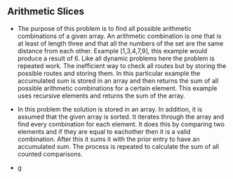 ## Arithmetic Slices

* The purpose of this problem is to find all possible arithmetic combinations of a given array. An arithmetic combination is one that is at least of length three and that all the numbers of the set are the same distance from each other. Example [1,3,4,7,9], this example would produce a result of 6. Like all dynamic problems here the problem is repeated work. The inefficient way to check all routes but by storing the possible routes and storing them. In this particular example the accumulated sum is stored in an array and then returns the sum of all possible arithmetic combinations for a certain element. This example uses recursive elements and returns the sum of the array. 

* In this problem the solution is stored in an array. In addition, it is assumed that the given array is sorted. It iterates through the array and find every combination for each element. It does this by comparing two elements and if they are equal to eachother then it is a valid combination. After this it sums it with the prior entry to have an accumulated sum. The process is repeated to calculate the sum of all counted comparisons.

* g
